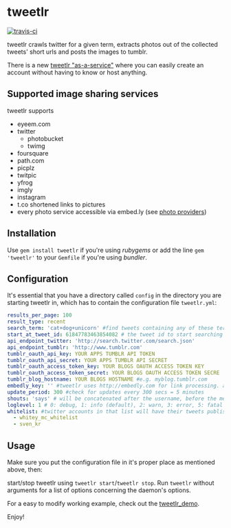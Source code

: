 # tweetlr

<a href="http://travis-ci.org/#!/5v3n/tweetlr">![travis-ci](http://travis-ci.org/5v3n/tweetlr.png)</a>

tweetlr crawls twitter for a given term, extracts photos out of the collected tweets' short urls and posts the images to tumblr. 

There is a new [tweetlr "as-a-service"](http://tweetlr.5v3n.com) where you can easily create an account without having to know or host anything.

## Supported image sharing services

tweetlr supports

- eyeem.com
- twitter
  - photobucket
  - twimg
- foursquare
- path.com
- picplz
- twitpic
- yfrog
- imgly
- instagram
- t.co shortened links to pictures
- every photo service accessible via embed.ly (see [photo providers](http://embed.ly/providers))


## Installation

Use `gem install tweetlr` if you're using *rubygems* or add the line `gem 'tweetlr'` to your `Gemfile` if you're using *bundler*.

## Configuration

It's essential that you have a directory called `config` in the directory you are starting tweetlr in, which has to contain the configuration file `tweetlr.yml`:

```yaml
results_per_page: 100
result_type: recent
search_term: 'cat+dog+unicorn' #find tweets containing any of these terms
start_at_tweet_id: 61847783463854082 # the tweet id to start searching at
api_endpoint_twitter: 'http://search.twitter.com/search.json'
api_endpoint_tumblr: 'http://www.tumblr.com'
tumblr_oauth_api_key: YOUR APPS TUMBLR API TOKEN
tumblr_oauth_api_secret: YOUR APPS TUMBLR API SECRET
tumblr_oauth_access_token_key: YOUR BLOGS OAUTH ACCESS TOKEN KEY
tumblr_oauth_access_token_secret: YOUR BLOGS OAUTH ACCESS TOKEN SECRE
tumblr_blog_hostname: YOUR BLOGS HOSTNAME #e.g. myblog.tumblr.com
embedly_key: '' #tweetlr uses http://embedly.com for link processing. a free plan containing an api key is available & recommended to use in order to ensure full support
update_period: 300 #check for updates every 300 secs = 5 minutes
shouts: 'says' # will be concatenated after the username, before the message: @mr_x says: awesome things on a photo!
loglevel: 1 # 0: debug, 1: info (default), 2: warn, 3: error, 5: fatal
whitelist: #twitter accounts in that list will have their tweets published immediately. post from others will be saved as drafts. blank list will publish all tweets immediately
  - whitey_mc_whitelist
  - sven_kr
```

## Usage

Make sure you put the configuration file in it's proper place as mentioned above, then: 

start/stop tweetlr using `tweetlr start`/`tweetlr stop`. Run `tweetlr` without arguments for a list of options concerning the daemon's options.

For a easy to modify working example, check out the [tweetlr_demo](http://github.com/5v3n/tweetlr_demo).

Enjoy!

